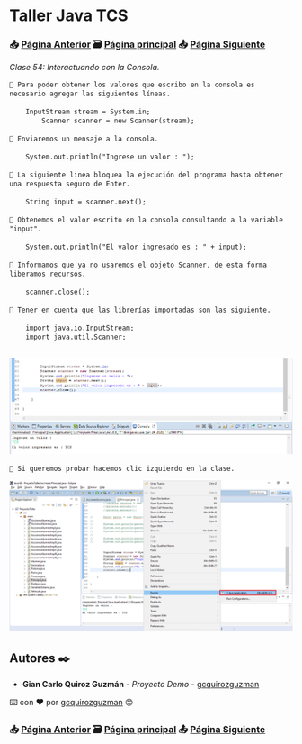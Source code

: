 # Taller Java TCS
### 📥 [Página Anterior](https://github.com/gcquirozguzman/java-tcs-202001/tree/DEI0100001) 🗃️ [Página principal](https://github.com/gcquirozguzman/java-tcs-202001) 📤 [Página Siguiente](https://github.com/gcquirozguzman/java-tcs-202001/tree/JOP0100001)

_Clase 54: Interactuando con la Consola._

```
📢 Para poder obtener los valores que escribo en la consola es necesario agregar las siguientes líneas.
    
    InputStream stream = System.in;
		Scanner scanner = new Scanner(stream);
    
📢 Enviaremos un mensaje a la consola.

    System.out.println("Ingrese un valor : ");

📢 La siguiente linea bloquea la ejecución del programa hasta obtener una respuesta seguro de Enter.
    
    String input = scanner.next();

📢 Obtenemos el valor escrito en la consola consultando a la variable "input".

    System.out.println("El valor ingresado es : " + input);
    
📢 Informamos que ya no usaremos el objeto Scanner, de esta forma liberamos recursos.

    scanner.close();

📢 Tener en cuenta que las librerías importadas son las siguiente.

    import java.io.InputStream;
    import java.util.Scanner;
    
```

![Error: imagen no ha sido cargada](https://github.com/gcquirozguzman/java-tcs-202001/blob/master/imagenes/ICLC100001_1.png)

```
📢 Si queremos probar hacemos clic izquierdo en la clase.
```

![Error: imagen no ha sido cargada](https://github.com/gcquirozguzman/java-tcs-202001/blob/master/imagenes/ICLC100001_2.png)

## Autores ✒️

* **Gian Carlo Quiroz Guzmán** - *Proyecto Demo* - [gcquirozguzman](https://github.com/gcquirozguzman)

⌨️ con ❤️ por [gcquirozguzman](https://github.com/gcquirozguzman) 😊

### 📥 [Página Anterior](https://github.com/gcquirozguzman/java-tcs-202001/tree/DEI0100001) 🗃️ [Página principal](https://github.com/gcquirozguzman/java-tcs-202001) 📤 [Página Siguiente](https://github.com/gcquirozguzman/java-tcs-202001/tree/JOP0100001)
